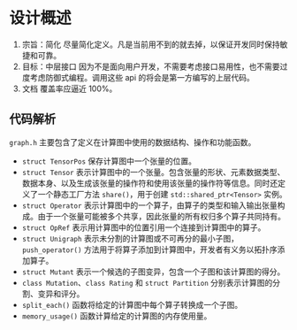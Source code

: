 ﻿# 设计概述

1. 宗旨：简化
   尽量简化定义。凡是当前用不到的就去掉，以保证开发同时保持敏捷和可靠。
2. 目标：中层接口
   因为不是面向用户开发，不需要考虑接口易用性，也不需要过度考虑防御式编程。调用这些 api 的将会是第一方编写的上层代码。
3. 文档
   覆盖率应逼近 100%。

## 代码解析

`graph.h` 主要包含了定义在计算图中使用的数据结构、操作和功能函数。

- `struct TensorPos` 保存计算图中一个张量的位置。
- `struct Tensor` 表示计算图中的一个张量。包含张量的形状、元素数据类型、数据本身、以及生成该张量的操作符和使用该张量的操作符等信息。同时还定义了一个静态工厂方法 `share()`，用于创建 `std::shared_ptr<Tensor>` 实例。
- `struct Operator` 表示计算图中的一个算子，由算子的类型和输入输出张量构成。由于一个张量可能被多个共享，因此张量的所有权归多个算子共同持有。
- `struct OpRef` 表示用计算图中的位置引用一个连接到计算图中的算子。
- `struct Unigraph` 表示未分割的计算图或不可再分的最小子图，`push_operator()` 方法用于将算子添加到计算图中，开发者有义务以拓扑序添加算子。
- `struct Mutant` 表示一个候选的子图变异，包含一个子图和该计算图的得分。
- `class Mutation`、`class Rating` 和 `struct Partition` 分别表示计算图的分割、变异和评分。
- `split_each()` 函数将给定的计算图中每个算子转换成一个子图。
- `memory_usage()` 函数计算给定的计算图的内存使用量。

